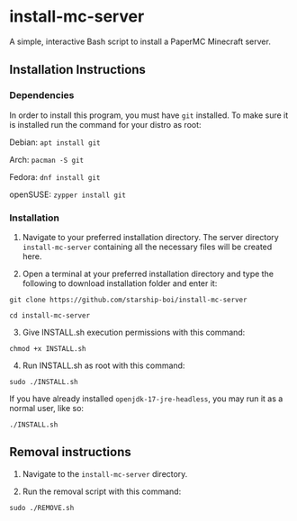 # install-mc-server
A simple, interactive Bash script to install a PaperMC Minecraft server.

## Installation Instructions

### Dependencies
In order to install this program, you must have `git` installed. To make sure it is installed run the command for your distro as root:

Debian: `apt install git`

Arch: `pacman -S git`

Fedora: `dnf install git`

openSUSE: `zypper install git`

### Installation
1. Navigate to your preferred installation directory. The server directory ```install-mc-server``` containing all the necessary files will be created here.

2. Open a terminal at your preferred installation directory and type the following to download installation folder and enter it:
```
git clone https://github.com/starship-boi/install-mc-server
```
```
cd install-mc-server
```
3. Give INSTALL.sh execution permissions with this command:
```
chmod +x INSTALL.sh
```
4. Run INSTALL.sh as root with this command:
```
sudo ./INSTALL.sh
```
If you have already installed ```openjdk-17-jre-headless```, you may run it as a normal user, like so:
```
./INSTALL.sh
```

## Removal instructions
1. Navigate to the ```install-mc-server``` directory.

2. Run the removal script with this command:
```
sudo ./REMOVE.sh
```
